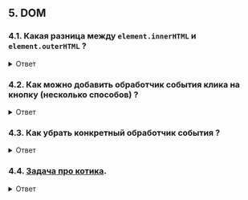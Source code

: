 ## 5. DOM

### 4.1. Какая разница между `element.innerHTML` и `element.outerHTML` ?

<details>
<summary>Ответ</summary>

[Разница между `element.innerHTML` и `element.outerHTML`](https://itchief.ru/javascript/textcontent#id-2)

</details>

### 4.2. Как можно добавить обработчик события клика на кнопку (несколько способов) ?

<details>
<summary>Ответ</summary>

1. Через HTML;

```html
<button onclick="someFunctionDeclaredInScripts">Don't click me please</button>
```

В этом случае верстка и скрипт сильно связаны (плохо).

Так можно добавить только один обработчик, если не объединять обработчики в один (плохо).

2. Через JS-1;

```js
const button = document.getElementById("send-message-button");
button.onclick = (event) => {
  // ...
};
```

Верстка и скрипт слабо связаны (хорошо).

Так можно добавить только один обработчик, если не объединять обработчики в один (плохо).

3. Через JS-2;

```js
const button = document.getElementById("send-message-button");
button.addEventListener("click", (event) => {
  // ...
});
```

Верстка и скрипт слабо связаны (хорошо).

Так можно добавить сколько угодно обработчиков (хорошо).

Чтобы удалить обработчик, нужно иметь ссылку на него (плохо).

</details>

### 4.3. Как убрать конкретный обработчик события ?

<details>
<summary>Ответ</summary>

```js
function onClick() {
  console.log("Meow");
}

const button = document.getElementById("send-message-button");
button.addEventListener("click", onClick); // add event listener
button.removeEventListener("click", onClick); // remove event listener
```

</details>

### 4.4. [Задача про котика](./cancel-basic-behavior.md).

<details>
<summary>Ответ</summary>

```js
document.getElementById("google-link").addEventListener("click", (event) => {
  event.preventDefault();

  console.log(":3");
});
```

</details>
